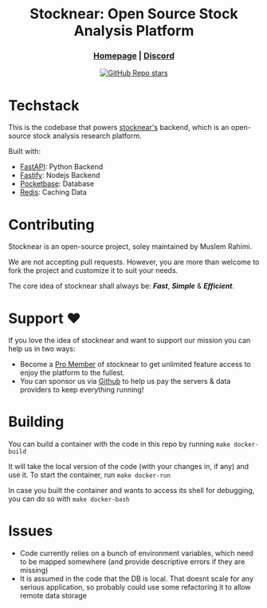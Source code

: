 <div align="center">



# **Stocknear: Open Source Stock Analysis Platform**

<h3>

[Homepage](https://stocknear.com/) | [Discord](https://discord.com/invite/hCwZMMZ2MT)

</h3>

[![GitHub Repo stars](https://img.shields.io/github/stars/stocknear/backend)](https://github.com/stocknear/backend/stargazers)

</div>



# Techstack

This is the codebase that powers [stocknear's](https://stocknear.com/) backend, which is an open-source stock analysis research platform.

Built with:
- [FastAPI](https://fastapi.tiangolo.com/): Python Backend
- [Fastify](https://fastify.dev/): Nodejs Backend
- [Pocketbase](https://pocketbase.io/): Database
- [Redis](https://redis.io/): Caching Data

# Contributing
Stocknear is an open-source project, soley maintained by Muslem Rahimi.

We are not accepting pull requests. However, you are more than welcome to fork the project and customize it to suit your needs.

The core idea of stocknear shall always be: **_Fast_**, **_Simple_** & **_Efficient_**.


# Support ❤️

If you love the idea of stocknear and want to support our mission you can help us in two ways:

- Become a [Pro Member](https://stocknear.com/pricing) of stocknear to get unlimited feature access to enjoy the platform to the fullest.
- You can sponsor us via [Github](https://github.com/sponsors/stocknear) to help us pay the servers & data providers to keep everything running!

# Building

You can build a container with the code in this repo by running
`make docker-build`

It will take the local version of the code (with your changes in, if any) and use it.
To start the container, run `make docker-run`

In case you built the container and wants to access its shell for debugging, you can do so with `make docker-bash`

# Issues

- Code currently relies on a bunch of environment variables, which need to be mapped somewhere (and provide descriptive errors if they are missing)
- It is assumed in the code that the DB is local. That doesnt scale for any serious application, so probably could use some refactoring it to allow remote data storage
